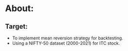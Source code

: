 # About:

## Target:

- To implement mean reversion strategy for backtesting.
- Using a NIFTY-50 dataset (2000-2021) for ITC stock.
